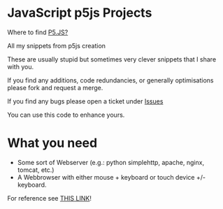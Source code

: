 # JavaScript p5js Projects
Where to find [P5.JS?](https://p5js.org)

All my snippets from p5js creation

These are usually stupid but sometimes very clever snippets that I share with you.

If you find any additions, code redundancies, or generally optimisations please fork and request a merge.

If you find any bugs please open a ticket under [Issues](https://github.com/PrinzJuliano/p5jsProjects/issues)

You can use this code to enhance yours.



# What you need
+ Some sort of Webserver (e.g.: python simplehttp, apache, nginx, tomcat, etc.)
+ A Webbrowser with either mouse + keyboard or touch device +/- keyboard.

For reference see [THIS LINK](https://apps.pjog.de)!
